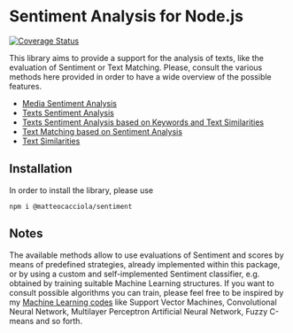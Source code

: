 # Sentiment Analysis for Node.js

[![Coverage Status](https://coveralls.io/repos/github/matteocacciola/sentiment/badge.svg?branch=v1.4.0)](https://coveralls.io/github/matteocacciola/sentiment?branch=v1.3.0)

This library aims to provide a support for the analysis of texts, like the evaluation of Sentiment or Text Matching.
Please, consult the various methods here provided in order to have a wide overview of the possible features.

- [Media Sentiment Analysis](./docs/media-sentiment.md)
- [Texts Sentiment Analysis](./docs/texts-sentiment.md)
- [Texts Sentiment Analysis based on Keywords and Text Similarities](./docs/keywords-sentiment.md)
- [Text Matching based on Sentiment Analysis](./docs/text-matching.md)
- [Text Similarities](./docs/text-similarities.md)

## Installation
In order to install the library, please use
```
npm i @matteocacciola/sentiment
```

## Notes
The available methods allow to use evaluations of Sentiment and scores by means of predefined strategies, already
implemented within this package, or by using a custom and self-implemented Sentiment classifier, e.g. obtained by
training suitable Machine Learning structures.
If you want to consult possible algorithms you can train, please feel free to be inspired by my
[Machine Learning codes](https://github.com/matteocacciola/challenges/tree/master/machine-learning/src) like Support
Vector Machines, Convolutional Neural Network, Multilayer Perceptron Artificial Neural Network, Fuzzy C-means and so forth.
